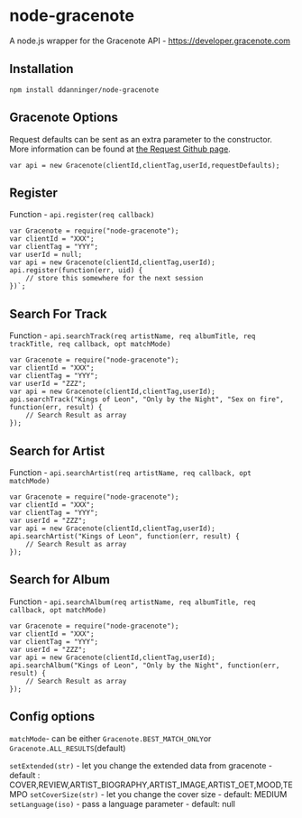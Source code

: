 node-gracenote
==============

A node.js wrapper for the Gracenote API - https://developer.gracenote.com

## Installation

```
npm install ddanninger/node-gracenote
```


## Gracenote Options

Request defaults can be sent as an extra parameter to the constructor.
More information can be found at [the Request Github page](https://github.com/mikeal/request#requestdefaultsoptions).

```
var api = new Gracenote(clientId,clientTag,userId,requestDefaults);
```

## Register

Function - `api.register(req callback)`

```
var Gracenote = require("node-gracenote");
var clientId = "XXX";
var clientTag = "YYY";
var userId = null;
var api = new Gracenote(clientId,clientTag,userId);
api.register(function(err, uid) {
	// store this somewhere for the next session
})`;
```

## Search For Track

Function - `api.searchTrack(req artistName, req albumTitle, req trackTitle, req callback, opt matchMode)`

```
var Gracenote = require("node-gracenote");
var clientId = "XXX";
var clientTag = "YYY";
var userId = "ZZZ";
var api = new Gracenote(clientId,clientTag,userId);
api.searchTrack("Kings of Leon", "Only by the Night", "Sex on fire", function(err, result) {
	// Search Result as array
});
```

## Search for Artist

Function - `api.searchArtist(req artistName, req callback, opt matchMode)`

```
var Gracenote = require("node-gracenote");
var clientId = "XXX";
var clientTag = "YYY";
var userId = "ZZZ";
var api = new Gracenote(clientId,clientTag,userId);
api.searchArtist("Kings of Leon", function(err, result) {
	// Search Result as array
});
```

## Search for Album

Function - `api.searchAlbum(req artistName, req albumTitle, req callback, opt matchMode)`

```
var Gracenote = require("node-gracenote");
var clientId = "XXX";
var clientTag = "YYY";
var userId = "ZZZ";
var api = new Gracenote(clientId,clientTag,userId);
api.searchAlbum("Kings of Leon", "Only by the Night", function(err, result) {
	// Search Result as array
});
```

## Config options

`matchMode`- can be either `Gracenote.BEST_MATCH_ONLY`or `Gracenote.ALL_RESULTS`(default)

`setExtended(str)` - let you change the extended data from gracenote - default : COVER,REVIEW,ARTIST_BIOGRAPHY,ARTIST_IMAGE,ARTIST_OET,MOOD,TEMPO
`setCoverSize(str)` - let you change the cover size - default: MEDIUM
`setLanguage(iso)` - pass a language parameter - default: null
